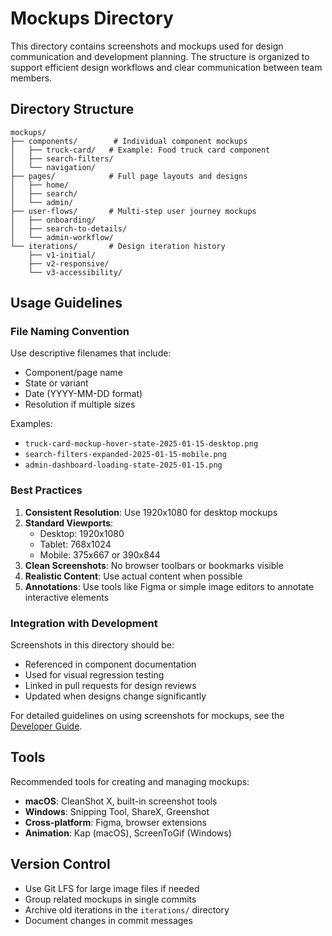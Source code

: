# Mockups Directory

This directory contains screenshots and mockups used for design communication and development planning. The structure is organized to support efficient design workflows and clear communication between team members.

## Directory Structure

```
mockups/
├── components/        # Individual component mockups
│   ├── truck-card/   # Example: Food truck card component
│   ├── search-filters/
│   └── navigation/
├── pages/            # Full page layouts and designs
│   ├── home/
│   ├── search/
│   └── admin/
├── user-flows/       # Multi-step user journey mockups
│   ├── onboarding/
│   ├── search-to-details/
│   └── admin-workflow/
└── iterations/       # Design iteration history
    ├── v1-initial/
    ├── v2-responsive/
    └── v3-accessibility/
```

## Usage Guidelines

### File Naming Convention

Use descriptive filenames that include:
- Component/page name
- State or variant
- Date (YYYY-MM-DD format)
- Resolution if multiple sizes

Examples:
- `truck-card-mockup-hover-state-2025-01-15-desktop.png`
- `search-filters-expanded-2025-01-15-mobile.png`
- `admin-dashboard-loading-state-2025-01-15.png`

### Best Practices

1. **Consistent Resolution**: Use 1920x1080 for desktop mockups
2. **Standard Viewports**: 
   - Desktop: 1920x1080
   - Tablet: 768x1024
   - Mobile: 375x667 or 390x844
3. **Clean Screenshots**: No browser toolbars or bookmarks visible
4. **Realistic Content**: Use actual content when possible
5. **Annotations**: Use tools like Figma or simple image editors to annotate interactive elements

### Integration with Development

Screenshots in this directory should be:
- Referenced in component documentation
- Used for visual regression testing
- Linked in pull requests for design reviews
- Updated when designs change significantly

For detailed guidelines on using screenshots for mockups, see the [Developer Guide](../DEVELOPER_GUIDE.md#using-screenshots-for-mock-ups).

## Tools

Recommended tools for creating and managing mockups:
- **macOS**: CleanShot X, built-in screenshot tools
- **Windows**: Snipping Tool, ShareX, Greenshot
- **Cross-platform**: Figma, browser extensions
- **Animation**: Kap (macOS), ScreenToGif (Windows)

## Version Control

- Use Git LFS for large image files if needed
- Group related mockups in single commits
- Archive old iterations in the `iterations/` directory
- Document changes in commit messages
